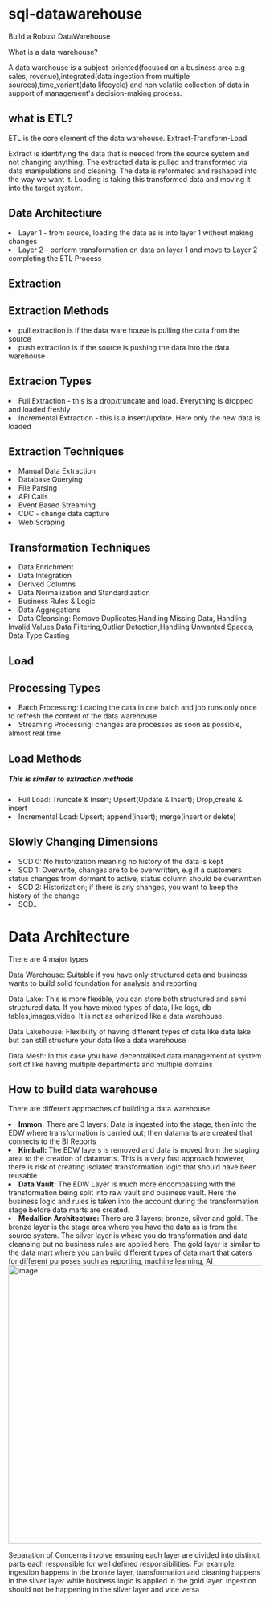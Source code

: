 # sql-datawarehouse
<p>Build a Robust DataWarehouse</p>
<p>What is a data warehouse?</p>
A data warehouse is a subject-oriented(focused on a business area e.g sales, revenue),integrated(data ingestion from multiple sources),time_variant(data lifecycle) and non volatile collection of data in support of management's decision-making process.

## what is ETL?
ETL is the core element of the data warehouse. Extract-Transform-Load

Extract is identifying the data that is needed from the source system and not changing anything.
The extracted data is pulled and transformed via data manipulations and cleaning. The data is reformated and reshaped into the way we want it.
Loading is taking this transformed data and moving it into the target system.

## Data Architectiure
<li>Layer 1 - from source, loading the data as is into layer 1 without making changes</li>
<li>Layer 2 - perform transformation on data on layer 1 and move to Layer 2 completing the ETL Process </li>

## Extraction 
  ## Extraction Methods 
  <li>pull extraction is if the data ware house is pulling the data from the source</li>
  <li>push extraction is if the source is pushing the data into the data warehouse</li>
  
  ## Extracion Types
  <li>Full Extraction - this is a drop/truncate and load. Everything is dropped and loaded freshly</li>
  <li>Incremental Extraction - this is a insert/update. Here only the new data is loaded</li>
  
  ## Extraction Techniques
  <li>Manual Data Extraction</li>
  <li>Database Querying</li>
  <li>File Parsing</li>
  <li>API Calls</li>
  <li>Event Based Streaming</li>
  <li>CDC - change data capture</li>
  <li>Web Scraping</li>

## Transformation Techniques
  <li>Data Enrichment</li>
  <li>Data Integration</li>
  <li>Derived Columns</li>
  <li>Data Normalization and Standardization</li>
  <li>Business Rules & Logic</li>
  <li>Data Aggregations</li>
  <li>Data Cleansing: Remove Duplicates,Handling Missing Data, Handling Invalid Values,Data Filtering,Outlier Detection,Handling Unwanted Spaces, Data Type Casting</li>

## Load
 ## Processing Types
 <li>Batch Processing: Loading the data in one batch and job runs only once to refresh the content of the data warehouse</li>
 <li>Streaming Processing: changes are processes as soon as possible, almost real time </li>

 ## Load Methods
 <h5>This is similar to extraction methods</h5>
 <li>Full Load: Truncate & Insert; Upsert(Update & Insert); Drop,create & insert</li>
 <li>Incremental Load: Upsert; append(insert); merge(insert or delete)</li>

 ## Slowly Changing Dimensions
  <li>SCD 0: No historization meaning no history of the data is kept</li>
  <li>SCD 1: Overwrite, changes are to be overwritten, e.g if a customers status changes from dormant to active, status column should be overwritten</li>
  <li>SCD 2: Historization; if there is any changes, you want to keep the history of the change</li>
  <li>SCD..</li>

  <h1> Data Architecture</h1>
  <p>There are 4 major types</p>
  <p>Data Warehouse: Suitable if you have only structured data and business wants to build solid foundation for analysis and reporting</p>
  <p>Data Lake: This is more flexible, you can store both structured and semi structured data. If you have mixed types of data, like logs, db tables,images,video. It is not as orhanized like a data warehouse</p>
  <p>Data Lakehouse: Flexibility of having different types of data like data lake but can still structure your data like a data warehouse</p>
  <p>Data Mesh: In this case you have decentralised data management of system sort of like having multiple departments and multiple domains</p>

  ## How to build data warehouse
  <p>There are different approaches of building a data warehouse</p>
  <li><b>Immon:</b> There are 3 layers: Data is ingested into the stage; then into the EDW where transformation is carried out; then datamarts are created that connects to the BI Reports</li>
  <li><b>Kimball:</b> The EDW layers is removed and data is moved from the staging area to the creation of datamarts. This is a very fast approach however, there is risk of creating isolated transformation logic that should have been reusable</li>
  <li><b>Data Vault:</b> The EDW Layer is much more encompassing with the transformation being split into raw vault and business vault. Here the business logic and rules is taken into the account during the transformation stage before data marts are created.</li>
  <li><b>Medallion Architecture:</b> There are 3 layers; bronze, silver and gold. The bronze layer is the stage area where you have the data as is from the source system. The silver layer is where you do transformation and data cleansing but no business rules are applied here. The gold layer is similar to the data mart where you can build different types of data mart that caters for different purposes such as reporting, machine learning, AI</li>
  <img width="790" height="553" alt="image" src="https://github.com/user-attachments/assets/d20b48db-d946-469b-9ede-b1194d32d054" />


<p>Separation of Concerns involve ensuring each layer are divided into distinct parts each responsible for well defined responsibilities. For example, ingestion happens in the bronze layer, transformation and cleaning happens in the silver layer while business logic is applied in the gold layer. Ingestion should not be happening in the silver layer and vice versa</p>
